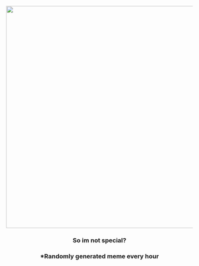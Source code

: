 <p align="center">
        <img src="https://i.redd.it/jjej1bo5jeh91.jpg" width="600" height="600">
        </p>
        <h3 align="center">So im not special?</h3>
        <h3 align="center">*Randomly generated meme every hour</h3>
    